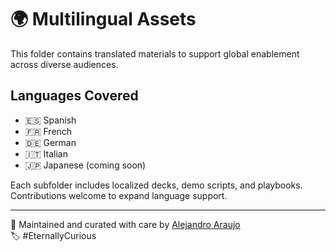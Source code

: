 # 🌍 Multilingual Assets

This folder contains translated materials to support global enablement across diverse audiences.

## Languages Covered
- 🇪🇸 Spanish
- 🇫🇷 French
- 🇩🇪 German
- 🇮🇹 Italian
- 🇯🇵 Japanese (coming soon)

Each subfolder includes localized decks, demo scripts, and playbooks. Contributions welcome to expand language support.

---

🧠 Maintained and curated with care by [Alejandro Araujo](https://www.linkedin.com/in/a2araujo)  
🏷️ #EternallyCurious

